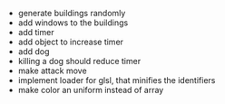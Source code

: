 -   generate buildings randomly
-   add windows to the buildings
-   add timer
-   add object to increase timer
-   add dog
-   killing a dog should reduce timer
-   make attack move
-   implement loader for glsl, that minifies the identifiers
-   make color an uniform instead of array
